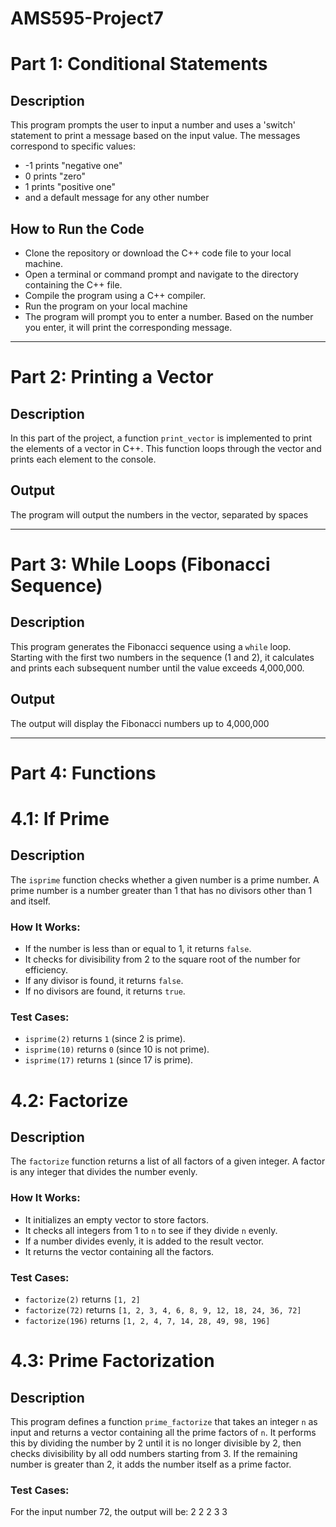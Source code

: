 # AMS595-Project7 #

# Part 1: Conditional Statements

## Description
This program prompts the user to input a number and uses a 'switch' statement to print a message based on the input value. The messages correspond to specific values: 
- -1 prints "negative one"
- 0 prints "zero"
- 1 prints "positive one"
- and a default message for any other number

## How to Run the Code
   - Clone the repository or download the C++ code file to your local machine.
   - Open a terminal or command prompt and navigate to the directory containing the C++ file.
   - Compile the program using a C++ compiler. 
   - Run the program on your local machine
   - The program will prompt you to enter a number. Based on the number you enter, it will print the corresponding message.

---
# Part 2: Printing a Vector

## Description
In this part of the project, a function `print_vector` is implemented to print the elements of a vector in C++. This function loops through the vector and prints each element to the console. 

## Output
The program will output the numbers in the vector, separated by spaces

---
# Part 3: While Loops (Fibonacci Sequence)

## Description
This program generates the Fibonacci sequence using a `while` loop. Starting with the first two numbers in the sequence (1 and 2), it calculates and prints each subsequent number until the value exceeds 4,000,000.

## Output
The output will display the Fibonacci numbers up to 4,000,000

---
# Part 4: Functions

# 4.1: If Prime

## Description
The `isprime` function checks whether a given number is a prime number. A prime number is a number greater than 1 that has no divisors other than 1 and itself.

### How It Works:
- If the number is less than or equal to 1, it returns `false`.
- It checks for divisibility from 2 to the square root of the number for efficiency.
- If any divisor is found, it returns `false`.
- If no divisors are found, it returns `true`.

### Test Cases:
- `isprime(2)` returns `1` (since 2 is prime).
- `isprime(10)` returns `0` (since 10 is not prime).
- `isprime(17)` returns `1` (since 17 is prime).

# 4.2: Factorize

## Description
The `factorize` function returns a list of all factors of a given integer. A factor is any integer that divides the number evenly.

### How It Works:
- It initializes an empty vector to store factors.
- It checks all integers from 1 to `n` to see if they divide `n` evenly.
- If a number divides evenly, it is added to the result vector.
- It returns the vector containing all the factors.

### Test Cases:
- `factorize(2)` returns `[1, 2]`
- `factorize(72)` returns `[1, 2, 3, 4, 6, 8, 9, 12, 18, 24, 36, 72]`
- `factorize(196)` returns `[1, 2, 4, 7, 14, 28, 49, 98, 196]`


# 4.3: Prime Factorization

## Description
This program defines a function `prime_factorize` that takes an integer `n` as input and returns a vector containing all the prime factors of `n`. It performs this by dividing the number by 2 until it is no longer divisible by 2, then checks divisibility by all odd numbers starting from 3. If the remaining number is greater than 2, it adds the number itself as a prime factor.

### Test Cases:

For the input number 72, the output will be:
2 2 2 3 3








